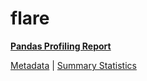 # flare

[**Pandas Profiling Report**](../docs_sources/profile/flare.html)

[Metadata](metadata.yaml) | [Summary Statistics](summary_stats.csv)

